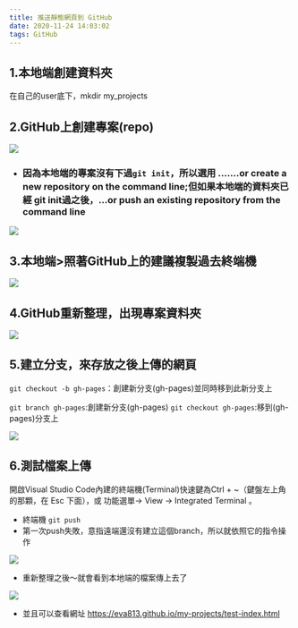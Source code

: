 ```yaml
---
title: 推送靜態網頁到 GitHub
date: 2020-11-24 14:03:02
tags: GitHub
---
```

## 1.本地端創建資料夾

在自己的user底下，mkdir my_projects
## 2.GitHub上創建專案(repo)

![](https://i.imgur.com/4uIw6uY.png)

* ### 因為本地端的專案沒有下過`git init`，所以選用 ....…or create a new repository on the command line;但如果本地端的資料夾已經 git init過之後，…or push an existing repository from the command line

![](https://i.imgur.com/BINSuXP.png)

## 3.本地端>照著GitHub上的建議複製過去終端機

![](https://i.imgur.com/H1N0l14.png)

## 4.GitHub重新整理，出現專案資料夾


![](https://i.imgur.com/4mZXgOJ.png)

## 5.建立分支，來存放之後上傳的網頁

`git checkout -b gh-pages`：創建新分支(gh-pages)並同時移到此新分支上


`git branch gh-pages`:創建新分支(gh-pages)
`git checkout gh-pages`:移到(gh-pages)分支上


![](https://i.imgur.com/85Z04Hv.png)

## 6.測試檔案上傳

開啟Visual Studio Code內建的終端機(Terminal)快速鍵為Ctrl + ~（鍵盤左上角的那顆，在 Esc 下面），或 功能選單-> View -> Integrated Terminal 。

* 終端機 `git push`
* 第一次push失敗，意指遠端還沒有建立這個branch，所以就依照它的指令操作

![](https://i.imgur.com/rmwYC1e.png)

* 重新整理之後～就會看到本地端的檔案傳上去了

![](https://i.imgur.com/yOEEHtV.png)

* 並且可以查看網址
https://eva813.github.io/my-projects/test-index.html
